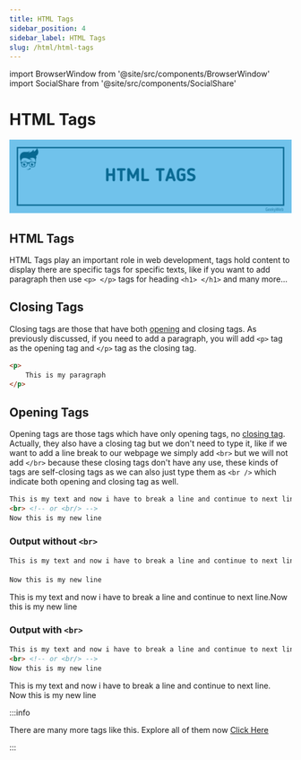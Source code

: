 ```yaml
---
title: HTML Tags
sidebar_position: 4
sidebar_label: HTML Tags
slug: /html/html-tags
---
```

<!-- Import files -->
import BrowserWindow from '@site/src/components/BrowserWindow'
import SocialShare from '@site/src/components/SocialShare'

# HTML Tags

![HTML Tags](../../assets/html/html-tags.png)

## HTML Tags

HTML Tags play an important role in web development, tags hold content to display there are specific tags for specific texts, like if you want to add paragraph then use `<p> </p>` tags for heading `<h1> </h1>` and many more...
## Closing Tags

Closing tags are those that have both [opening](#opening-tags) and closing tags. As previously discussed, if you need to add a paragraph, you will add `<p>` tag as the opening tag and `</p>` tag as the closing tag.

```html
<p>
    This is my paragraph
</p>
```

## Opening Tags

Opening tags are those tags which have only opening tags, no [closing tag](#closing-tags). Actually, they also have a closing tag but we don't need to type it, like if we want to add a line break to our webpage we simply add `<br>` but we will not add `</br>` because these closing tags don't have any use, these kinds of tags are self-closing tags as we can also just type them as `<br />` which indicate both opening and closing tag as well.

```html
This is my text and now i have to break a line and continue to next line.
<br> <!-- or <br/> -->
Now this is my new line
```

### Output without `<br>`

```html title="Code"
This is my text and now i have to break a line and continue to next line.

Now this is my new line
```

<BrowserWindow>

This is my text and now i have to break a line and continue to next line.Now this is my new line

</BrowserWindow>


### Output with `<br>`

```html title="Code"
This is my text and now i have to break a line and continue to next line.
<br> <!-- or <br/> -->
Now this is my new line
```

<BrowserWindow>

This is my text and now i have to break a line and continue to next line. <br/>
Now this is my new line

</BrowserWindow>

:::info

There are many more tags like this. Explore all of them now [Click Here](html-tags)

:::

<SocialShare />